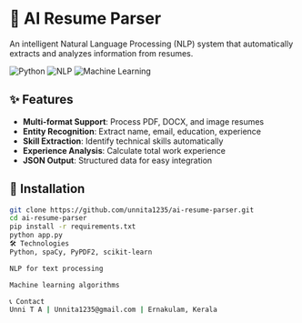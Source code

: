 # 🤖 AI Resume Parser

An intelligent Natural Language Processing (NLP) system that automatically extracts and analyzes information from resumes.

![Python](https://img.shields.io/badge/Python-3776AB?style=for-the-badge&logo=python&logoColor=white)
![NLP](https://img.shields.io/badge/NLP-Natural%20Language%20Processing-orange)
![Machine Learning](https://img.shields.io/badge/Machine%20Learning-FF6F00?style=for-the-badge)

## ✨ Features

- **Multi-format Support**: Process PDF, DOCX, and image resumes
- **Entity Recognition**: Extract name, email, education, experience
- **Skill Extraction**: Identify technical skills automatically
- **Experience Analysis**: Calculate total work experience
- **JSON Output**: Structured data for easy integration

## 🚀 Installation

```bash
git clone https://github.com/unnita1235/ai-resume-parser.git
cd ai-resume-parser
pip install -r requirements.txt
python app.py
🛠️ Technologies
Python, spaCy, PyPDF2, scikit-learn

NLP for text processing

Machine learning algorithms

📞 Contact
Unni T A | Unnita1235@gmail.com | Ernakulam, Kerala
